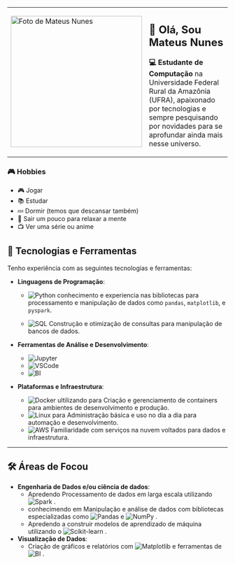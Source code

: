 <table>
  <tr>
    <td>
      <img src="https://i.postimg.cc/KzTsbFsL/image.png" alt="Foto de Mateus Nunes" width="300">
    </td>
    <td>
      <h2>👋 Olá, Sou Mateus Nunes</h2>
      <p><strong>💻 Estudante de Computação</strong> na Universidade Federal Rural da Amazônia (UFRA), apaixonado por tecnologias e sempre pesquisando por novidades para se aprofundar ainda mais nesse universo.</p>
    </td>
  </tr>
</table>


### 🎮 Hobbies

- 🎮 Jogar
- 📚 Estudar
- 💤 Dormir (temos que descansar também)
- 🌳 Sair um pouco para relaxar a mente
- 📺 Ver uma série ou anime

## 🌟 Tecnologias e Ferramentas

Tenho experiência com as seguintes tecnologias e ferramentas:

- **Linguagens de Programação**:
  - ![Python](https://img.shields.io/badge/-Python-3776AB?style=flat-square&logo=python&logoColor=white)
 conhecimento e experiencia nas bibliotecas para processamento e manipulação de dados como `pandas`, `matplotlib`, e `pyspark`.

  - ![SQL](https://img.shields.io/badge/-SQL-4479A1?style=flat-square&logo=postgresql&logoColor=white)
 Construção e otimização de consultas para manipulação de bancos de dados.

- **Ferramentas de Análise e Desenvolvimento**:
  - ![Jupyter](https://img.shields.io/badge/-Jupyter-F37626?style=flat-square&logo=jupyter&logoColor=white)
  - ![VSCode](https://img.shields.io/badge/-VS%20Code-0078D4?style=flat-square&logo=visualstudiocode&logoColor=white)
  - ![BI](https://img.shields.io/badge/-Power%20BI-F2C811?style=flat-square&logo=powerbi&logoColor=black)

- **Plataformas e Infraestrutura**:
  - ![Docker](https://img.shields.io/badge/-Docker-2496ED?style=flat-square&logo=docker&logoColor=white)  ultilizando para Criação e gerenciamento de containers para ambientes de desenvolvimento e produção.
  - ![Linux](https://img.shields.io/badge/-Linux-FCC624?style=flat-square&logo=linux&logoColor=black) para
 Administração básica e uso no dia a dia para automação e desenvolvimento.
  - ![AWS](https://img.shields.io/badge/-AWS-FF9900?style=flat-square&logo=amazonaws&logoColor=white)
 Familiaridade com serviços na nuvem voltados para dados e infraestrutura.

---

## 🛠️ Áreas de Focou

- **Engenharia de Dados e/ou ciência de dados**:
  - Apredendo Processamento de dados em larga escala utilizando ![Spark](https://img.shields.io/badge/-Apache%20Spark-E25A1C?style=flat-square&logo=apachespark&logoColor=white)
.
  - conhecimendo em Manipulação e análise de dados com bibliotecas especializadas como ![Pandas](https://img.shields.io/badge/-Pandas-150458?style=flat-square&logo=pandas&logoColor=white)
 e ![NumPy](https://img.shields.io/badge/-NumPy-013243?style=flat-square&logo=numpy&logoColor=white)
.
  - Apredendo a construir modelos de aprendizado de máquina utilizando o ![Scikit-learn](https://img.shields.io/badge/-Scikit%20Learn-F7931E?style=flat-square&logo=scikit-learn&logoColor=white)
.
- **Visualização de Dados**:
  - Criação de gráficos e relatórios com ![Matplotlib](https://img.shields.io/badge/-Matplotlib-00497E?style=flat-square&logo=python&logoColor=white)
 e ferramentas de ![BI](https://img.shields.io/badge/-Power%20BI-F2C811?style=flat-square&logo=powerbi&logoColor=black)
.

